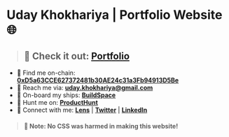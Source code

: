 # Uday Khokhariya | Portfolio Website 🌐

> ## 👋 Check it out: **[Portfolio](https://yupuday.vercel.app/)**

-   👀 Find me on-chain: **[0xD5a63CCE627372481b30AE24c31a3Fb94913D5Be](https://blockscan.com/address/0xD5a63CCE627372481b30AE24c31a3Fb94913D5Be)**
-   📧 Reach me via: **uday.khokhariya@gmail.com**
-   🚢 On-board my ships: **[BuildSpace](https://buildspace.so/@yupuday)**
-   🧐 Hunt me on: **[ProductHunt](https://www.producthunt.com/@yupuday)**
-   📡 Connect with me: **[Lens](https://www.lensfrens.xyz/yupuday.lens)** | **[Twitter](https://twitter.com/yupuday)** | **[LinkedIn](https://www.linkedin.com/in/yupuday/)**

> #### 📌 Note: **No CSS was harmed in making this website!**
